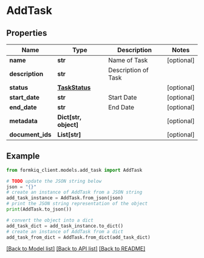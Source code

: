 # AddTask


## Properties

Name | Type | Description | Notes
------------ | ------------- | ------------- | -------------
**name** | **str** | Name of Task | [optional] 
**description** | **str** | Description of Task | 
**status** | [**TaskStatus**](TaskStatus.md) |  | [optional] 
**start_date** | **str** | Start Date | [optional] 
**end_date** | **str** | End Date | [optional] 
**metadata** | **Dict[str, object]** |  | [optional] 
**document_ids** | **List[str]** |  | [optional] 

## Example

```python
from formkiq_client.models.add_task import AddTask

# TODO update the JSON string below
json = "{}"
# create an instance of AddTask from a JSON string
add_task_instance = AddTask.from_json(json)
# print the JSON string representation of the object
print(AddTask.to_json())

# convert the object into a dict
add_task_dict = add_task_instance.to_dict()
# create an instance of AddTask from a dict
add_task_from_dict = AddTask.from_dict(add_task_dict)
```
[[Back to Model list]](../README.md#documentation-for-models) [[Back to API list]](../README.md#documentation-for-api-endpoints) [[Back to README]](../README.md)


